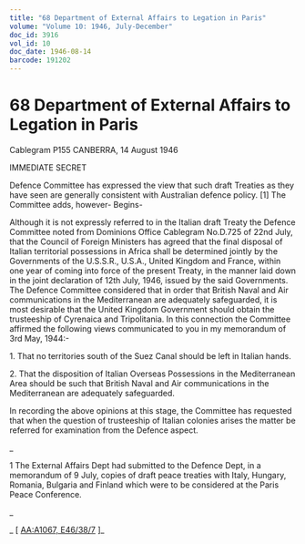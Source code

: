 ```yaml
---
title: "68 Department of External Affairs to Legation in Paris"
volume: "Volume 10: 1946, July-December"
doc_id: 3916
vol_id: 10
doc_date: 1946-08-14
barcode: 191202
---
```


# 68 Department of External Affairs to Legation in Paris

Cablegram P155 CANBERRA, 14 August 1946

IMMEDIATE SECRET

Defence Committee has expressed the view that such draft Treaties as they have seen are generally consistent with Australian defence policy. [1] The Committee adds, however- Begins-

Although it is not expressly referred to in the Italian draft Treaty the Defence Committee noted from Dominions Office Cablegram No.D.725 of 22nd July, that the Council of Foreign Ministers has agreed that the final disposal of Italian territorial possessions in Africa shall be determined jointly by the Governments of the U.S.S.R., U.S.A., United Kingdom and France, within one year of coming into force of the present Treaty, in the manner laid down in the joint declaration of 12th July, 1946, issued by the said Governments. The Defence Committee considered that in order that British Naval and Air communications in the Mediterranean are adequately safeguarded, it is most desirable that the United Kingdom Government should obtain the trusteeship of Cyrenaica and Tripolitania. In this connection the Committee affirmed the following views communicated to you in my memorandum of 3rd May, 1944:-

1\. That no territories south of the Suez Canal should be left in Italian hands.

2\. That the disposition of Italian Overseas Possessions in the Mediterranean Area should be such that British Naval and Air communications in the Mediterranean are adequately safeguarded.

In recording the above opinions at this stage, the Committee has requested that when the question of trusteeship of Italian colonies arises the matter be referred for examination from the Defence aspect.

_

1 The External Affairs Dept had submitted to the Defence Dept, in a memorandum of 9 July, copies of draft peace treaties with Italy, Hungary, Romania, Bulgaria and Finland which were to be considered at the Paris Peace Conference.

_

_ [ [AA:A1067, E46/38/7](http://www.naa.gov.au/cgi-bin/Search?O=I&Number=191202) ]_

